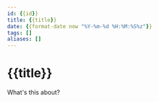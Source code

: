 ```yaml
---
id: {{id}}
title: {{title}}
date: {{format-date now "%Y-%m-%d %H:%M:%S%z"}}
tags: []
aliases: []
---
```


# {{title}}
What's this about?
